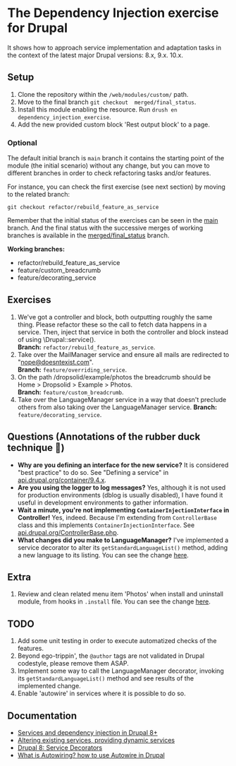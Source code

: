 # The Dependency Injection exercise for Drupal
It shows how to approach service implementation and adaptation tasks in the context of the latest major Drupal versions: 8.x, 9.x. 10.x.

## Setup

1. Clone the repository within the `/web/modules/custom/` path.
1. Move to the final branch `git checkout  merged/final_status`.
1. Install this module enabling the resource. Run `drush en dependency_injection_exercise`.
1. Add the new provided custom block 'Rest output block' to a page.

### Optional

The default initial branch is `main` branch it contains the starting point of the module (the initial scenario) without any change, but you can move to different branches in order to check refactoring tasks and/or features.

For instance, you can check the first exercise (see next section) by moving to the related branch: 
```
git checkout refactor/rebuild_feature_as_service
```

Remember that the initial status of the exercises can be seen in the [main](https://github.com/davidjguru/dependency_injection_exercise/tree/main) branch. And the final status with the successive merges of working branches is available in the [merged/final_status](https://github.com/davidjguru/dependency_injection_exercise/tree/merged/final_status) branch.

**Working branches:**
- refactor/rebuild_feature_as_service
- feature/custom_breadcrumb
- feature/decorating_service

## Exercises

1. We've got a controller and block, both outputting roughly the same thing. Please refactor these so the call to fetch data happens in a service. Then, inject that service in both the controller and block instead of using \Drupal::service().  
**Branch:** `refactor/rebuild_feature_as_service`.
1. Take over the MailManager service and ensure all mails are redirected to "nope@doesntexist.com".  
**Branch:** `feature/overriding_service`.
1. On the path /dropsolid/example/photos the breadcrumb should be Home > Dropsolid > Example > Photos.  
**Branch:** `feature/custom_breadcrumb`.
1. Take over the LanguageManager service in a way that doesn't preclude others from also taking over the LanguageManager service.  **Branch:** `feature/decorating_service`.

## Questions (Annotations of the rubber duck technique 🐤)

* **Why are you defining an interface for the new service?** It is considered "best practice" to do so. See "Defining a service" in [api.drupal.org/container/9.4.x](https://api.drupal.org/api/drupal/core%21core.api.php/group/container/9.4.x).  
* **Are you using the logger to log messages?** Yes, although it is not used for production environments (dblog is usually disabled), I have found it useful in development environments to gather information.  
* **Wait a minute, you're not implementing `ContainerInjectionInterface` in Controller!** Yes, indeed. Because I'm extending from `ControllerBase` class and this implements `ContainerInjectionInterface`. See [api.drupal.org/ControllerBase.php](https://api.drupal.org/api/drupal/core%21lib%21Drupal%21Core%21Controller%21ControllerBase.php/10).  
* **What changes did you make to LanguageManager?** I've implemented a service decorator to alter its `getStandardLanguageList()` method, adding a new language to its listing. You can see the change [here](https://github.com/davidjguru/dependency_injection_exercise/blob/15af3554162344182f155a8c1c67c6fb8c77b944/src/Service/LanguageManagerDecorator.php#L53).  

## Extra

1. Review and clean related menu item 'Photos' when install and uninstall module, from hooks in `.install` file. You can see the change [here](https://github.com/davidjguru/dependency_injection_exercise/commit/b0c35a192493ad26fa90969f6ad02719f988a115).

## TODO

1. Add some unit testing in order to execute automatized checks of the features.
1. Beyond ego-trippin', the `@author` tags are not validated in Drupal codestyle, please remove them ASAP.
1. Implement some way to call the LanguageManager decorator, invoking its `getStandardLanguageList()` method and see results of the implemented change.  
1. Enable 'autowire' in services where it is possible to do so.

## Documentation

- [Services and dependency injection in Drupal 8+](https://www.drupal.org/docs/drupal-apis/services-and-dependency-injection/services-and-dependency-injection-in-drupal-8)
- [Altering existing services, providing dynamic services](https://www.drupal.org/docs/drupal-apis/services-and-dependency-injection/altering-existing-services-providing-dynamic-services)
- [Drupal 8: Service Decorators](https://www.axelerant.com/blog/drupal-8-service-decorators)  
- [What is Autowiring? how to use Autowire in Drupal](https://www.yuseferi.com/en/blog/What-Autowiring-how-use-Autowire-Drupal)  
